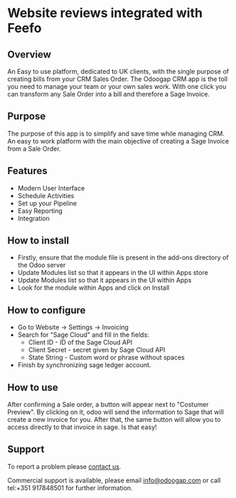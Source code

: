# Website reviews integrated with Feefo

## Overview

An Easy to use platform, dedicated to UK clients, with the single purpose of creating
bills from your CRM Sales Order. The Odoogap CRM app is the toll you need to manage your
team or your own sales work. With one click you can transform any Sale Order into a bill
and therefore a Sage Invoice.

## Purpose

The purpose of this app is to simplify and save time while managing CRM. An easy to work
platform with the main objective of creating a Sage Invoice from a Sale Order.

## Features

- Modern User Interface
- Schedule Activities
- Set up your Pipeline
- Easy Reporting
- Integration

## How to install

- Firstly, ensure that the module file is present in the add-ons directory of the Odoo 
  server
- Update Modules list so that it appears in the UI within Apps store
- Update Modules list so that it appears in the UI within Apps
- Look for the module within Apps and click on Install

## How to configure

- Go to Website -> Settings -> Invoicing
- Search for "Sage Cloud" and fill in the fields:
  - Client ID - ID of the Sage Cloud API
  - Client Secret - secret given by Sage Cloud API
  - State String - Custom word or phrase without spaces
- Finish by synchronizing sage ledger account.

## How to use

After confirming a Sale order, a button will appear next to "Costumer Preview". By clicking
on it, odoo will send the information to Sage that will create a new invoice for you.
After that, the same button will allow you to access directly to that invoice in sage.
Is that easy!

## Support

To report a problem please [contact us](https://www.odoogap.com/page/contactus/).

Commercial support is available, please email [info@odoogap.com](info@odoogap.com)
or call tel:+351 917848501 for further information.